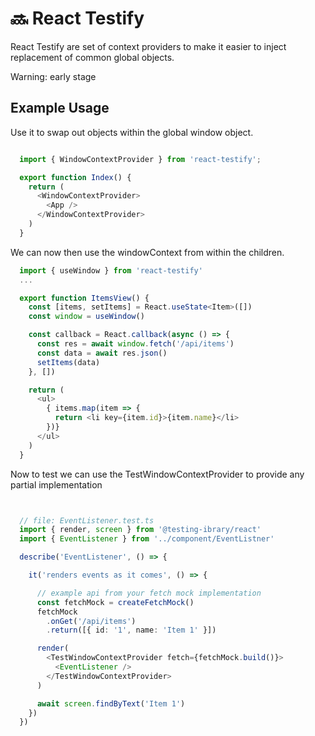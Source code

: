 # :soon: React Testify

React Testify are set of context providers to make it easier to inject replacement of common global objects.

Warning: early stage

## Example Usage

Use it to swap out objects within the global window object.


```typescript

  import { WindowContextProvider } from 'react-testify';

  export function Index() {
    return (
      <WindowContextProvider>
        <App />
      </WindowContextProvider>
    )
  }
```

We can now then use the windowContext from within the children.


```typescript
  import { useWindow } from 'react-testify'
  ...

  export function ItemsView() {
    const [items, setItems] = React.useState<Item>([])
    const window = useWindow()

    const callback = React.callback(async () => {
      const res = await window.fetch('/api/items')
      const data = await res.json()
      setItems(data)
    }, [])

    return (
      <ul>
        { items.map(item => {
          return <li key={item.id}>{item.name}</li>
        })}
      </ul>
    )
  }

```

Now to test we can use the TestWindowContextProvider to provide any partial implementation

```typescript


  // file: EventListener.test.ts
  import { render, screen } from '@testing-ibrary/react'
  import { EventListener } from '../component/EventListner'

  describe('EventListener', () => {

    it('renders events as it comes', () => {

      // example api from your fetch mock implementation
      const fetchMock = createFetchMock()
      fetchMock
        .onGet('/api/items')
        .return([{ id: '1', name: 'Item 1' }])

      render(
        <TestWindowContextProvider fetch={fetchMock.build()}>
          <EventListener />
        </TestWindowContextProvider>
      )

      await screen.findByText('Item 1')
    })
  })


```




